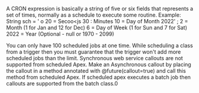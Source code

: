 A CRON expression is basically a string of five or six fields that represents a set of times, normally as
a schedule to execute some routine.
Example:
String sch = '
o
20 =
Secoo<js
30
: Minutes
10 = Day of Month
2022' ;
2 = Month (1 for Jan and 12 for Dec)
6 = Day of Week (1 for Sun and 7 for Sat)
2022 = Year (Optional - null or 1970 - 2099)

You can only have 100 scheduled jobs at one time.
While scheduling a class from a trigger then you must guarantee that the trigger won't
add more scheduled jobs than the limit.
Synchronous web service callouts are not supported from scheduled Apex.
Make an Asynchronous callout by placing the callout in a method annotated with
@future(callout=true) and call this method from scheduled Apex.
If scheduled apex executes a batch job then callouts are supported from the batch class.0
